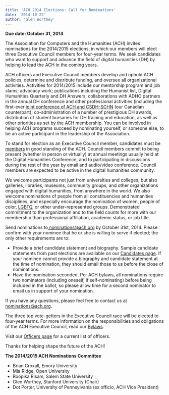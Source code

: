 ```yaml
---
title: 'ACH 2014 Elections: Call for Nominations'
date: '2014-10-22'
author: 'Glen Worthey'
---
```

**Due date: October 31, 2014**

The Association for Computers and the Humanities (ACH) invites nominations for the 2014/2015 elections, in which our members will elect three Executive Council members for four-year terms. We seek candidates who want to support and advance the field of digital humanities (DH) by helping to lead the ACH in the coming years.

ACH officers and Executive Council members develop and uphold ACH policies, determine and distribute funding, and oversee all organizational activities. Activities for 2014/2015 include our mentorship program and job slams; advocacy work; publications including the Humanist list, Digital Humanities Quarterly and DH Answers; collaborations with ADHO partners in the annual DH conference and other professional activities (including the first-ever [joint conference of ACH and CSDH-SCHN](http://ach.org/2014/10/20/joint-ach-canadian-dh-conference-2015/) (our Canadian counterpart); co-administration of a number of prestigious DH awards, distribution of student bursaries for DH training and education, as well as other priorities as set by the ACH membership. You can be involved in helping ACH programs succeed by nominating yourself, or someone else, to be an active participant in the leadership of the Association.

To stand for election as an Executive Council member, candidates must be [members](http://ach.org/membership/) in good standing of the ACH. Council members commit to being present (whether in person or virtually) at annual meetings usually held at the Digital Humanities Conference, and to participating in discussions during the rest of the year by email and audio/video conference. Council members are expected to be active in the digital humanities community.

We welcome participants not just from universities and colleges, but also galleries, libraries, museums, community groups, and other organizations engaged with digital humanities, from anywhere in the world. We also welcome nominations of people from all constituencies and humanities disciplines, and especially encourage the nomination of women, people of color, <abbr title="Lesbian, Gay, Bisexual, Transgender, Queer">LGBTQ</abbr>, or other under-represented groups. Demonstrated commitment to the organization and to the field counts for more with our membership than professional affiliation, academic status, or job title.

Send nominations to[ nominations@ach.org](mailto:nominations@ach.org) by October 31st, 2014. Please confirm with your nominee that he or she is willing to serve if elected; the only other requirements are to:

- Provide a brief candidate statement and biography. Sample candidate statements from past elections are available on our [Candidates page](http://ach.org/elections-candidates/). If your nominee cannot provide a biography and candidate statement at the time of nomination, they should email those to us before the close of nominations.
- Have the nomination seconded. Per ACH bylaws, all nominations require two nominators (including oneself, if self-nominating) before being included in the ballot, so please allow time for a second nominator to email us in support of your nomination.

If you have any questions, please feel free to contact us at <nominations@ach.org>.

The three top vote-getters in the Executive Council race will be elected to four-year terms. For more information on the responsibilities and obligations of the ACH Executive Council, read our [Bylaws](http://www.ach.org/constitution#Bylaws).

Visit our [Officers page](http://www.ach.org/officers) for a current list of officers.

Thanks for helping shape the future of the ACH!

**The 2014/2015 ACH Nominations Committee**

- Brian Croxall, Emory University
- Mia Ridge, Open University
- Roopika Risam, Salem State University
- Glen Worthey, Stanford University (Chair)
- Dot Porter, University of Pennsylvania (ex officio, ACH Vice President)